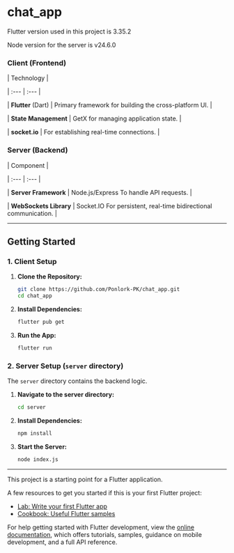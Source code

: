 # chat_app

Flutter version used in this project is 3.35.2

Node version for the server is v24.6.0

### Client (Frontend)

| Technology |

| :--- | :--- |

| **Flutter** (Dart) | Primary framework for building the cross-platform UI. |

| **State Management** | GetX for managing application state. |

| **socket.io** | For establishing real-time connections. |

### Server (Backend)

| Component |

| :--- | :--- |

| **Server Framework** | Node.js/Express To handle API requests. |

| **WebSockets Library** | Socket.IO For persistent, real-time bidirectional communication. |

***

## Getting Started

### 1. Client Setup

1.  **Clone the Repository:**
    ```bash
    git clone https://github.com/Ponlork-PK/chat_app.git
    cd chat_app
    ```
2.  **Install Dependencies:**
    ```bash
    flutter pub get
    ```
3.  **Run the App:**
    ```bash
    flutter run
    ```
### 2. Server Setup (`server` directory)

The `server` directory contains the backend logic.

1.  **Navigate to the server directory:**
    ```bash
    cd server
    ```
2.  **Install Dependencies:**
    ```bash
    npm install
    ```
3.  **Start the Server:**
    ```bash
    node index.js
    ```

***


This project is a starting point for a Flutter application.

A few resources to get you started if this is your first Flutter project:

- [Lab: Write your first Flutter app](https://docs.flutter.dev/get-started/codelab)
- [Cookbook: Useful Flutter samples](https://docs.flutter.dev/cookbook)

For help getting started with Flutter development, view the
[online documentation](https://docs.flutter.dev/), which offers tutorials,
samples, guidance on mobile development, and a full API reference.
